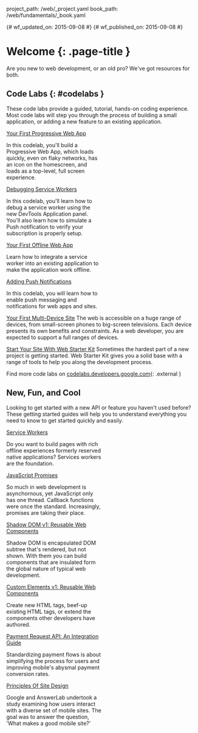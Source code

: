 project_path: /web/_project.yaml
book_path: /web/fundamentals/_book.yaml

{# wf_updated_on: 2015-09-08 #}
{# wf_published_on: 2015-09-08 #}

# Welcome {: .page-title }

Are you new to web development, or an old pro? We've got resources for both. 


## Code Labs {: #codelabs }

These code labs provide a guided, tutorial, hands-on coding experience. Most
code labs will step you through the process of building a small application,
or adding a new feature to an existing application.

<style>.wf-width-50 {width: 50%;}</style>

<div class="attempt-left wf-width-50">
  <a href="codelabs/your-first-pwapp/">
    Your First Progressive Web App
  </a>
  <p>
    In this codelab, you'll build a Progressive Web App, which loads quickly,
    even on flaky networks, has an icon on the homescreen, and loads as a
    top-level, full screen experience.
  </p>
</div>
<div class="attempt-right wf-width-50">
  <a href="codelabs/debugging-service-workers/">
    Debugging Service Workers
  </a>
  <p>
    In this codelab, you'll learn how to debug a service worker using the new
    DevTools Application panel. You'll also learn how to simulate a Push
    notification to verify your subscription is properly setup.
  </p>
</div>

<div style="clear:both"></div>

<div class="attempt-left wf-width-50">
  <a href="codelabs/offline/">
    Your First Offline Web App
  </a>
  <p>
    Learn how to integrate a service worker into an existing application to
    make the application work offline.
  </p>
</div>
<div class="attempt-right wf-width-50">
  <a href="codelabs/debugging-service-workers/">
    Adding Push Notifications
  </a>
  <p>
    In this codelab, you will learn how to enable push messaging and
    notifications for web apps and sites.
  </p>
</div>

<div style="clear:both"></div>

[Your First Multi-Device Site](web-starter-kit/)
The web is accessible on a huge range of devices, from small-screen phones to
big-screen televisions. Each device presents its own benefits and constraints.
As a web developer, you are expected to support a full ranges of devices.

[Start Your Site With Web Starter Kit](your-first-multi-screen-site/)
Sometimes the hardest part of a new project is getting started. Web Starter
Kit gives you a solid base with a range of tools to help you along the
development process.

Find more code labs on
[codelabs.developers.google.com](https://codelabs.developers.google.com/?cat=Web){: .external }

## New, Fun, and Cool

Looking to get started with a new API or feature you haven't used before? 
These getting started guides will help you to understand everything you need
to know to get started quickly and easily.

<div class="attempt-left wf-width-50">
  <a href="primers/service-workers">
    Service Workers
  </a>
  <p>
    Do you want to build pages with rich offline experiences formerly
    reserved native applications? Services workers are the foundation.
  </p>
</div>
<div class="attempt-right wf-width-50">
  <a href="primers/promises">
    JavaScript Promises
  </a>
  <p>
    So much in web development is asynchornous, yet JavaScript only has one
    thread. Callback functions were once the standard. Increasingly, promises
    are taking their place.
  </p>
</div>

<div style="clear:both"></div>

<div class="attempt-left wf-width-50">
  <a href="primers/shadowdom">
    Shadow DOM v1: Reusable Web Components
  </a>
  <p>
    Shadow DOM is encapsulated DOM subtree that's rendered, but not shown.
    With them you can build components that are insulated form the global
    nature of typical web development.
  </p>
</div>
<div class="attempt-right wf-width-50">
  <a href="primers/customelements">
    Custom Elements v1: Reusable Web Components
  </a>
  <p>
    Create new HTML tags, beef-up existing HTML tags, or extend the
    components other developers have authored.
  </p>
</div>

<div style="clear:both"></div>

<div class="attempt-left wf-width-50">
  <a href="primers/paymentrequest">
    Payment Request API: An Integration Guide
  </a>
  <p>
    Standardizing payment flows is about simplifying the process for users
    and improving mobile's abysmal payment conversion rates.
  </p>
</div>
<div class="attempt-right wf-width-50">
  <a href="principles/">
    Principles Of Site Design
  </a>
  <p>
    Google and AnswerLab undertook a study examining how users interact with a
    diverse set of mobile sites. The goal was to answer the question,
    'What makes a good mobile site?'
  </p>
</div>

<div style="clear:both"></div>


